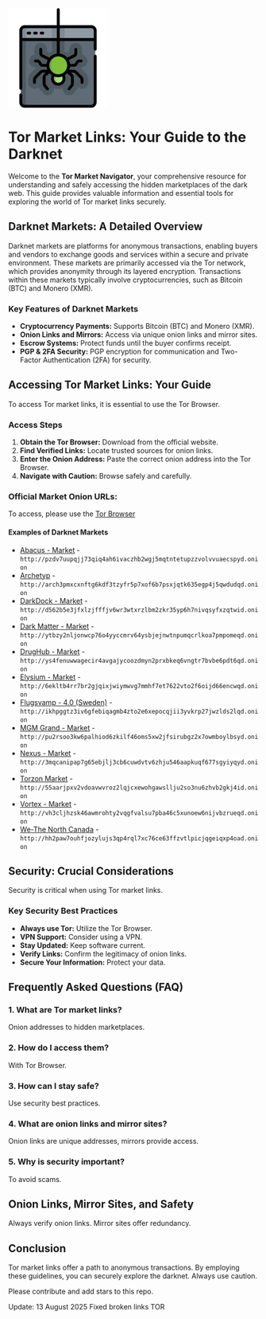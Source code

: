 <img src="/img/scale.webp" width="200">

# Tor Market Links: Your Guide to the Darknet

Welcome to the **Tor Market Navigator**, your comprehensive resource for understanding and safely accessing the hidden marketplaces of the dark web. This guide provides valuable information and essential tools for exploring the world of Tor market links securely.

## Darknet Markets: A Detailed Overview

Darknet markets are platforms for anonymous transactions, enabling buyers and vendors to exchange goods and services within a secure and private environment. These markets are primarily accessed via the Tor network, which provides anonymity through its layered encryption. Transactions within these markets typically involve cryptocurrencies, such as Bitcoin (BTC) and Monero (XMR).

### Key Features of Darknet Markets
*   **Cryptocurrency Payments:** Supports Bitcoin (BTC) and Monero (XMR).
*   **Onion Links and Mirrors:** Access via unique onion links and mirror sites.
*   **Escrow Systems:** Protect funds until the buyer confirms receipt.
*   **PGP & 2FA Security:** PGP encryption for communication and Two-Factor Authentication (2FA) for security.

## Accessing Tor Market Links: Your Guide

To access Tor market links, it is essential to use the Tor Browser.

### Access Steps
1.  **Obtain the Tor Browser:** Download from the official website.
2.  **Find Verified Links:** Locate trusted sources for onion links.
3.  **Enter the Onion Address:** Paste the correct onion address into the Tor Browser.
4.  **Navigate with Caution:** Browse safely and carefully.

### Official Market Onion URLs:

To access, please use the [Tor Browser](https://www.torproject.org/download/)

#### Examples of Darknet Markets

*   [Abacus - Market](http://pzdv7uupqjj73qiq4ah6ivaczhb2wgj5mqtntetupzzvolvvuaecspyd.onion) - `http://pzdv7uupqjj73qiq4ah6ivaczhb2wgj5mqtntetupzzvolvvuaecspyd.onion`
*   [Archetyp](@archetyp) - `http://arch3pmxcxnftg6kdf3tzyfr5p7xof6b7psxjqtk635egp4j5qwdudqd.onion`
*   [DarkDock - Market](http://d562b5e3jfxlzjfffjv6wr3wtxrzlbm2zkr35yp6h7nivqsyfxzqtwid.onion) - `http://d562b5e3jfxlzjfffjv6wr3wtxrzlbm2zkr35yp6h7nivqsyfxzqtwid.onion`
*   [Dark Matter - Market](http://ytbzy2nljonwcp76o4yyccmrv64ysbjejnwtnpumqcrlkoa7pmpomeqd.onion) - `http://ytbzy2nljonwcp76o4yyccmrv64ysbjejnwtnpumqcrlkoa7pmpomeqd.onion`
*   [DrugHub - Market](http://ys4fenuwwagecir4avgajycoozdmyn2prxbkeq6vngtr7bvbe6pdt6qd.onion) - `http://ys4fenuwwagecir4avgajycoozdmyn2prxbkeq6vngtr7bvbe6pdt6qd.onion`
*   [Elysium - Market](http://6ekltb4rr7br2gjqixjwiymwvg7mmhf7et7622vto2f6oijd66encwqd.onion) - `http://6ekltb4rr7br2gjqixjwiymwvg7mmhf7et7622vto2f6oijd66encwqd.onion`
*   [Flugsvamp - 4.0 (Sweden)](http://ikhpggtz3iv6gfebiqagmb4zto2e6xepocqjii3yvkrp27jwzlds2lqd.onion) - `http://ikhpggtz3iv6gfebiqagmb4zto2e6xepocqjii3yvkrp27jwzlds2lqd.onion`
*   [MGM Grand - Market](http://pu2rsoo3kw6palhiod6zkilf46oms5xw2jfsirubgz2x7owmboylbsyd.onion) - `http://pu2rsoo3kw6palhiod6zkilf46oms5xw2jfsirubgz2x7owmboylbsyd.onion`
*   [Nexus - Market](http://3mqcanipap7g65ebjlj3cb6cuwdvtv6zhju546aapkuqf677sgyiyqyd.onion) - `http://3mqcanipap7g65ebjlj3cb6cuwdvtv6zhju546aapkuqf677sgyiyqyd.onion`
*   [Torzon Market](http://55aarjpxv2vdoavwvroz2lqjcxewohgawsllju2so3nu6zhvb2gkj4id.onion) - `http://55aarjpxv2vdoavwvroz2lqjcxewohgawsllju2so3nu6zhvb2gkj4id.onion`
*   [Vortex - Market](http://vh3cljhzsk46awmrohty2vqgfvalsu7pba46c5xunoew6nijvbzrueqd.onion) - `http://vh3cljhzsk46awmrohty2vqgfvalsu7pba46c5xunoew6nijvbzrueqd.onion`
*   [We-The North Canada](http://hh2paw7ouhfjozylujs3qp4rql7xc76ce63ffzvtlpicjqgeiqxp4oad.onion) - `http://hh2paw7ouhfjozylujs3qp4rql7xc76ce63ffzvtlpicjqgeiqxp4oad.onion`

## Security: Crucial Considerations

Security is critical when using Tor market links.

### Key Security Best Practices
*   **Always use Tor:** Utilize the Tor Browser.
*   **VPN Support:** Consider using a VPN.
*   **Stay Updated:** Keep software current.
*   **Verify Links:** Confirm the legitimacy of onion links.
*   **Secure Your Information:** Protect your data.

## Frequently Asked Questions (FAQ)

### 1. What are Tor market links?
Onion addresses to hidden marketplaces.

### 2. How do I access them?
With Tor Browser.

### 3. How can I stay safe?
Use security best practices.

### 4. What are onion links and mirror sites?
Onion links are unique addresses, mirrors provide access.

### 5. Why is security important?
To avoid scams.

## Onion Links, Mirror Sites, and Safety

Always verify onion links. Mirror sites offer redundancy.

## Conclusion

Tor market links offer a path to anonymous transactions. By employing these guidelines, you can securely explore the darknet. Always use caution.

Please contribute and add stars to this repo.



Update:  13 August 2025 Fixed broken links TOR